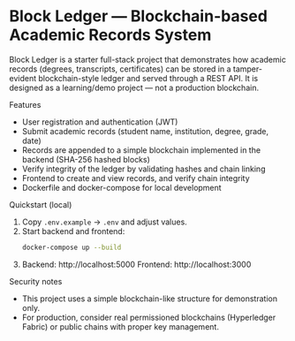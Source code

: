 # Block Ledger — Blockchain-based Academic Records System

Block Ledger is a starter full-stack project that demonstrates how academic records
(degrees, transcripts, certificates) can be stored in a tamper-evident blockchain-style
ledger and served through a REST API. It is designed as a learning/demo project — not
a production blockchain.

Features
- User registration and authentication (JWT)
- Submit academic records (student name, institution, degree, grade, date)
- Records are appended to a simple blockchain implemented in the backend (SHA-256 hashed blocks)
- Verify integrity of the ledger by validating hashes and chain linking
- Frontend to create and view records, and verify chain integrity
- Dockerfile and docker-compose for local development

Quickstart (local)
1. Copy `.env.example` -> `.env` and adjust values.
2. Start backend and frontend:
   ```bash
   docker-compose up --build
   ```
3. Backend: http://localhost:5000
   Frontend: http://localhost:3000

Security notes
- This project uses a simple blockchain-like structure for demonstration only.
- For production, consider real permissioned blockchains (Hyperledger Fabric) or public chains with proper key management.

